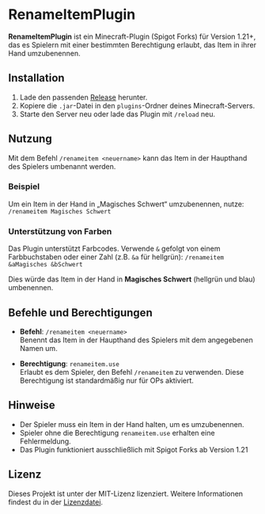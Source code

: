 # RenameItemPlugin

**RenameItemPlugin** ist ein Minecraft-Plugin (Spigot Forks) für Version 1.21+, das es Spielern mit einer bestimmten Berechtigung erlaubt, das Item in ihrer Hand umzubenennen.

## Installation

1. Lade den passenden [Release](https://github.com/CptGummiball/renameitemplugin/releases) herunter.
2. Kopiere die `.jar`-Datei in den `plugins`-Ordner deines Minecraft-Servers.
3. Starte den Server neu oder lade das Plugin mit `/reload` neu.

## Nutzung

Mit dem Befehl `/renameitem <neuername>` kann das Item in der Haupthand des Spielers umbenannt werden.

### Beispiel

Um ein Item in der Hand in „Magisches Schwert“ umzubenennen, nutze: `/renameitem Magisches Schwert`


### Unterstützung von Farben

Das Plugin unterstützt Farbcodes. Verwende `&` gefolgt von einem Farbbuchstaben oder einer Zahl (z.B. `&a` für hellgrün): `/renameitem &aMagisches &bSchwert`

Dies würde das Item in der Hand in **Magisches Schwert** (hellgrün und blau) umbenennen.

## Befehle und Berechtigungen

- **Befehl**: `/renameitem <neuername>`  
  Benennt das Item in der Haupthand des Spielers mit dem angegebenen Namen um.

- **Berechtigung**: `renameitem.use`  
  Erlaubt es dem Spieler, den Befehl `/renameitem` zu verwenden. Diese Berechtigung ist standardmäßig nur für OPs aktiviert.

## Hinweise

- Der Spieler muss ein Item in der Hand halten, um es umzubenennen.
- Spieler ohne die Berechtigung `renameitem.use` erhalten eine Fehlermeldung.
- Das Plugin funktioniert ausschließlich mit Spigot Forks ab Version 1.21

## Lizenz

Dieses Projekt ist unter der MIT-Lizenz lizenziert. Weitere Informationen findest du in der [Lizenzdatei](LICENSE).
